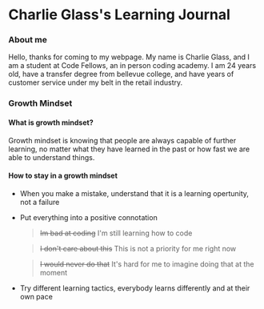 # Charlie Glass's Learning Journal


### About me
Hello, thanks for coming to my webpage. My name is Charlie Glass, and I am a student at Code Fellows, an in person coding academy. I am 24 years old, have a transfer degree from bellevue college, and have years of customer service under my belt in the retail industry. 


### Growth Mindset


#### What is growth mindset?
Growth mindset is knowing that people are always capable of further learning, no matter what they have learned in the past or how fast we are able to understand things.

#### How to stay in a growth mindset
- When you make a mistake, understand that it is a learning opertunity, not a failure

- Put everything into a positive connotation
    >~~Im bad at coding~~ I'm still learning how to code
    
    >~~I don't care about this~~ This is not a priority for me right now
    
    >~~I would never do that~~ It's hard for me to imagine doing that at the moment
    
- Try different learning tactics, everybody learns differently and at their own pace


